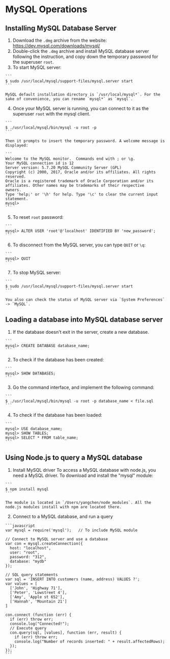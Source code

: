 # MySQL Operations
## Installing MySQL Database Server
  1. Download the `.dmg` archive from the website: https://dev.mysql.com/downloads/mysql/
  2. Double-click the `.dmg` archive and install MySQL database server following the instruction, and copy down the temporary password for the superuser `root`.
  3. To start MySQL server:

    ```
    $ sudo /usr/local/mysql/support-files/mysql.server start
    ```

    MySQL default installation directory is `/usr/local/mysql*`. For the sake of convenience, you can rename `mysql*` as `mysql`.
  4. Once your MySQL server is running, you can connect to it as the superuser `root` with the mysql client.

    ```
    $ ./usr/local/mysql/bin/mysql -u root -p
    ```

    Then it prompts to insert the temporary password. A welcome message is displayed:

    ```
    Welcome to the MySQL monitor.  Commands end with ; or \g.
    Your MySQL connection id is 12
    Server version: 5.7.20 MySQL Community Server (GPL)
    Copyright (c) 2000, 2017, Oracle and/or its affiliates. All rights reserved.
    Oracle is a registered trademark of Oracle Corporation and/or its
    affiliates. Other names may be trademarks of their respective
    owners.
    Type 'help;' or '\h' for help. Type '\c' to clear the current input statement.
    mysql>
    ```

  5. To reset `root` password:

    ```
    mysql> ALTER USER 'root'@'localhost' IDENTIFIED BY 'new_password';
    ```

  6. To disconnect from the MySQL server, you can type `QUIT` or `\q`:

    ```
    mysql> QUIT
    ```

  7. To stop MySQL server:

    ```
    $ sudo /usr/local/mysql/support-files/mysql.server start
    ```

    You also can check the status of MySQL server via `System Preferences` -> `MySQL`.

## Loading a database into MySQL database server
  1. If the database doesn't exit in the server, create a new database.

    ```
    mysql> CREATE DATABASE database_name;
    ```

  2. To check if the database has been created:

    ```
    mysql> SHOW DATABASES;
    ```

  3. Go the command interface, and implement the following command:

    ```
    $ ./usr/local/mysql/bin/mysql -u root -p database_name < file.sql
    ```

  4. To check if the database has been loaded:

    ```
    mysql> USE database_name;
    mysql> SHOW TABLES;
    mysql> SELECT * FROM table_name;
    ```

## Using Node.js to query a MySQL database
  1. Install MySQL driver
    To access a MySQL database with node.js, you need a MySQL driver. To download and install the "mysql" module:

    ```
    $ npm install mysql
    ```

    The module is located in `/Users/yangchen/node_modules`. All the node.js modules install with npm are located there.
  2. Connect to a MySQL database, and run a query

    ```javascript
    var mysql = require('mysql');   // To include MySQL module

    // Connect to MySQL server and use a database
    var con = mysql.createConnection({             
      host: "localhost",
      user: "root",
      password: "312",
      database: "mydb"
    });

    // SQL query statements
    var sql = 'INSERT INTO customers (name, address) VALUES ?';
    var values = [
      ['John', 'Highway 71'],
      ['Peter', 'Lowstreet 4'],
      ['Amy', 'Apple st 652'],
      ['Hannah', 'Mountain 21']
    ]

    con.connect (function (err) {
      if (err) throw err;
      console.log("Connected!");
      // Execute query
      con.query(sql, [values], function (err, result) {
        if (err) throw err;
        console.log("Number of records inserted: " + result.affectedRows);
      });
    });
    ```
